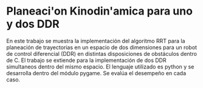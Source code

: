 # Planeaci'on Kinodin'amica para uno y dos DDR
En este trabajo se muestra la implementación del algoritmo RRT para la planeación de trayectorias en un espacio de dos dimensiones para un robot de control diferencial (DDR) en distintas disposiciones de obstáculos dentro de C. El trabajo se extiende para la implementación de dos DDR simultaneos dentro del mismo espacio. El lenguaje utilizado es python y se desarrolla dentro del módulo pygame. Se evalúa el desempeño en cada caso.
